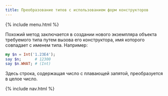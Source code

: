 ```yaml
---
title: Преобразование типов с использованием форм конструкторов
---
```


{% include menu.html %}

Похожий метод заключается в создании нового экземпляра объекта требуемого типа путем вызова его конструктора, имя которого совпадает с именем типа. Например:

```raku
my $n = Int('1.23E4');
say $n;      # 12300
say $n.WHAT; # (Int)
```

Здесь строка, содержащая число с плавающей запятой, преобразуется в целое число.

{% include nav.html %}